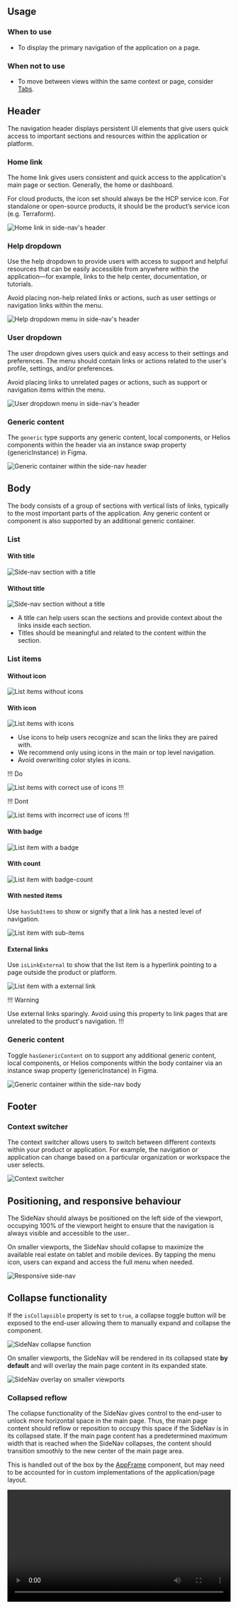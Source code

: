 ## Usage

### When to use

- To display the primary navigation of the application on a page.

### When not to use

- To move between views within the same context or page, consider [Tabs](#).

## Header

The navigation header displays persistent UI elements that give users quick access to important sections and resources within the application or platform.

### Home link

The home link gives users consistent and quick access to the application's main page or section. Generally, the home or dashboard.

For cloud products, the icon set should always be the HCP service icon. For standalone or open-source products, it should be the product’s service icon (e.g. Terraform).

![Home link in side-nav's header](/assets/components/side-nav/header-logo.png)

### Help dropdown

Use the help dropdown to provide users with access to support and helpful resources that can be easily accessible from anywhere within the application—for example, links to the help center, documentation, or tutorials.

Avoid placing non-help related links or actions, such as user settings or navigation links within the menu.

![Help dropdown menu in side-nav's header](/assets/components/side-nav/help-dropdown.png)

### User dropdown

The user dropdown gives users quick and easy access to their settings and preferences. The menu should contain links or actions related to the user's profile, settings, and/or preferences.

Avoid placing links to unrelated pages or actions, such as support or navigation items within the menu.

![User dropdown menu in side-nav's header](/assets/components/side-nav/user-dropdown.png)

### Generic content

The `generic` type supports any generic content, local components, or Helios components within the header via an instance swap property (genericInstance) in Figma.

![Generic container within the side-nav header](/assets/components/side-nav/custom-header.png)

## Body

The body consists of a group of sections with vertical lists of links, typically to the most important parts of the application. Any generic content or component is also supported by an additional generic container.

### List

#### With title

![Side-nav section with a title](/assets/components/side-nav/section-with-title.png)

#### Without title

![Side-nav section without a title](/assets/components/side-nav/section-without-title.png)

- A title can help users scan the sections and provide context about the links inside each section.
- Titles should be meaningful and related to the content within the section.

### List items

#### Without icon

![List items without icons](/assets/components/side-nav/list-item-without-icon.png)

#### With icon

![List items with icons](/assets/components/side-nav/list-item-with-icon.png)

- Use icons to help users recognize and scan the links they are paired with.
- We recommend only using icons in the main or top level navigation.
- Avoid overwriting color styles in icons.

!!! Do

![List items with correct use of icons](/assets/components/side-nav/list-item-with-icon-do.png)
!!!

!!! Dont

![List items with incorrect use of icons](/assets/components/side-nav/list-item-with-icon-dont.png)
!!!

#### With badge

![List item with a badge](/assets/components/side-nav/list-item-with-badge.png)

#### With count

![List item with badge-count](/assets/components/side-nav/list-item-with-count.png)

#### With nested items

Use `hasSubItems` to show or signify that a link has a nested level of navigation.

![List item with sub-items](/assets/components/side-nav/list-item-with-nested-items.png)

#### External links

Use `isLinkExternal` to show that the list item is a hyperlink pointing to a page outside the product or platform.

![List item with a external link](/assets/components/side-nav/list-item-with-external-link.png)

!!! Warning

Use external links sparingly. Avoid using this property to link pages that are unrelated to the product's navigation.
!!!

### Generic content

Toggle `hasGenericContent` on to support any additional generic content, local components, or Helios components within the body container via an instance swap property (genericInstance) in Figma.

![Generic container within the side-nav body](/assets/components/side-nav/custom-content-body.png)

## Footer

### Context switcher

The context switcher allows users to switch between different contexts within your product or application. For example, the navigation or application can change based on a particular organization or workspace the user selects.

![Context switcher](/assets/components/side-nav/footer-context-switcher.png)

## Positioning, and responsive behaviour

The SideNav should always be positioned on the left side of the viewport, occupying 100% of the viewport height to ensure that the navigation is always visible and accessible to the user..

On smaller viewports, the SideNav should collapse to maximize the available real estate on tablet and mobile devices. By tapping the menu icon, users can expand and access the full menu when needed.

![Responsive side-nav](/assets/components/side-nav/sidenav-position-and-responsive.png)

## Collapse functionality

If the `isCollapsible` property is set to `true`, a collapse toggle button will be exposed to the end-user allowing them to manually expand and collapse the component.

![SideNav collapse function](/assets/components/side-nav/sidenav-collapse-interaction.png)

On smaller viewports, the SideNav will be rendered in its collapsed state **by default** and will overlay the main page content in its expanded state.

![SideNav overlay on smaller viewports](/assets/components/side-nav/sidenav-overlay-small-viewport.png)

### Collapsed reflow

The collapse functionality of the SideNav gives control to the end-user to unlock more horizontal space in the main page. Thus, the main page content should reflow or reposition to occupy this space if the SideNav is in its collapsed state. If the main page content has a predetermined maximum width that is reached when the SideNav collapses, the content should transition smoothly to the new center of the main page area.

This is handled out of the box by the [AppFrame](/layouts/app-frame) component, but may need to be accounted for in custom implementations of the application/page layout.

<video width="100%" controls loop>
  <source
    src="/assets/components/side-nav/sidenav-expand-collapse.mp4"
    type="video/mp4"
  />
</video>

